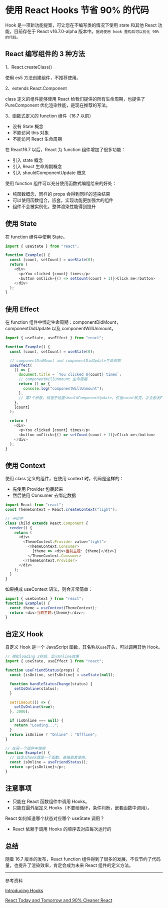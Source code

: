 # 使用 React Hooks 节省 90% 的代码

Hook 是一项新功能提案，可让您在不编写类的情况下使用 state 和其他 React 功能，目前存在于 React v16.7.0-alpha 版本中。`据说使用 hook 重构后可以优化 90%的代码。`

## React 编写组件的 3 种方法

1、React.createClass()

使用 es5 方法创建组件，不推荐使用。

2、extends React.Component

class 定义的组件能够使用 React 给我们提供的所有生命周期，也提供了 PureComponent 优化渲染性能，是现在推荐的写法。

3、函数式定义的 function 组件（16.7 以前）

- 没有 State 概念
- 不能访问 this 对象
- 不能访问 React 生命周期

在 React16.7 以后，React 为 function 组件增加了很多功能：

- 引入 state 概念
- 引入 React 生命周期概念
- 引入 shouldComponentUpdate 概念

使用 function 组件可以充分使用函数式编程给来的好处：

- 纯函数概念，同样的 props 会得到同样的渲染结果
- 可以使用函数组合，嵌套，实现功能更加强大的组件
- 组件不会被实例化，整体渲染性能得到提升

## 使用 State

在 function 组件中使用 State。

```js
import { useState } from "react";

function Example() {
  const [count, setCount] = useState(0);
  return (
    <div>
      <p>You clicked {count} times</p>
      <button onClick={() => setCount(count + 1)}>Click me</button>
    </div>
  );
}
```

## 使用 Effect

在 function 组件中绑定生命周期：componentDidMount，componentDidUpdate 以及 componentWillUnmount。

```js
import { useState, useEffect } from "react";

function Example() {
  const [count, setCount] = useState(0);

  // componentDidMount and componentDidUpdate生命周期
  useEffect(
    () => {
      document.title = `You clicked ${count} times`;
      // componentWillUnmount 生命周期
      return () => {
        console.log("componentWillUnmount");
      };
      // 第2个参数，相当于设置shouldComponentUpdate，仅当count改变，才会触发Effect
    },
    [count]
  );

  return (
    <div>
      <p>You clicked {count} times</p>
      <button onClick={() => setCount(count + 1)}>Click me</button>
    </div>
  );
}
```

## 使用 Context

使用 class 定义的组件，在使用 context 时，代码是这样的：

- 先使用 Provider 包裹起来
- 然后使用 Consumer 去绑定数据

```js
import React from "react";
const ThemeContext = React.createContext("light");

// 子组件
class Child extends React.Component {
  render() {
    return (
      <div>
        <ThemeContext.Provider value="light">
          <ThemeContext.Consumer>
            {theme => <div>当前主题: {theme}</div>}
          </ThemeContext.Consumer>
        </ThemeContext.Provider>
      </div>
    );
  }
}
```

如果换成 useContext 语法，则会非常简单：

```js
import { useContext } from "react";
function Example() {
  const theme = useContext(ThemeContext);
  return <div>当前主题:{theme}</div>;
}
```

## 自定义 Hook

自定义 Hook 是一个 JavaScript 函数，其名称以`use`开头，可以调用其他 Hook。

```js
// 模拟loading 3秒后，显示Online效果
import { useState, useEffect } from "react";

function useFriendStatus(props) {
  const [isOnline, setIsOnline] = useState(null);

  function handleStatusChange(status) {
    setIsOnline(status);
  }

  setTimeout(() => {
    setIsOnline(true);
  }, 3000);

  if (isOnline === null) {
    return "Loading...";
  }
  return isOnline ? "Online" : "Offline";
}

// 在另一个组件中使用
function Example() {
  // 自定义hook就是一个函数，直接嵌套使用。
  const isOnline = useFriendStatus();
  return <p>{isOnline}</p>;
}
```

## 注意事项

- 只能在 React 函数组件中调用 Hooks。
- 只能在最外层定义 Hooks（不要砸循环，条件判断，嵌套函数中调用）。

React 如何知道哪个状态对应哪个 useState 调用？

- React 依赖于调用 Hooks 的顺序去对应每次运行的

## 总结

随着 16.7 版本的发布，React function 组件得到了很多的发展，不仅节约了代码量，也提升了渲染效率，肯定会成为未来 React 组件的定义方法。

---

参考资料

[Introducing Hooks](https://reactjs.org/docs/hooks-intro.html)

[React Today and Tomorrow and 90% Cleaner React](https://www.youtube.com/watch?v=dpw9EHDh2bM)
